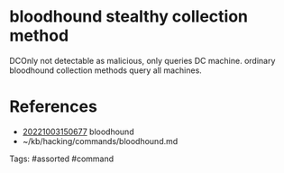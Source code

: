 # bloodhound stealthy collection method
DCOnly
not detectable as malicious, only queries DC machine.
ordinary bloodhound collection methods query all machines.

# References
- [20221003150677](/zet/20221003150677/README.md) bloodhound
- ~/kb/hacking/commands/bloodhound.md

Tags:
    #assorted #command
